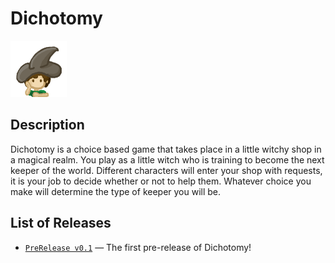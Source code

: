 # Dichotomy

![test](Assets/Resources/Icon.png)

## Description

Dichotomy is a choice based game that takes place in a little witchy shop in a magical realm. 
You play as a little witch who is training to become the next keeper of the world. Different characters will enter your shop with requests, 
it is your job to decide whether or not to help them. Whatever choice you make will determine the type of keeper you will be.

## List of Releases

* [`PreRelease v0.1`](https://github.com/DankiGames/Dichotomy/releases/download/v0.1-prerelease/Dichotomy-v0.1PreRelease.zip)
  — The first pre-release of Dichotomy!
